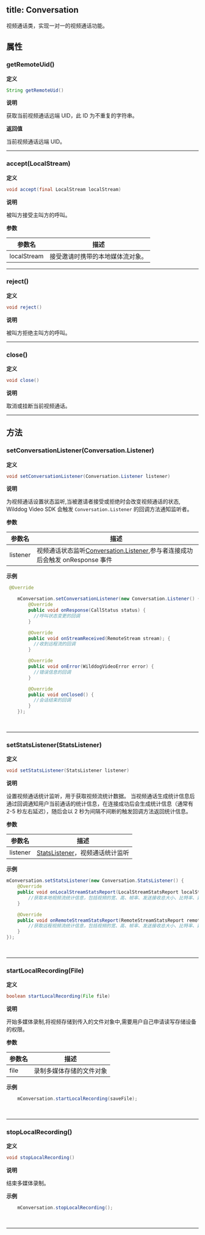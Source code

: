 title: Conversation
-------------------

视频通话类，实现一对一的视频通话功能。

## 属性

### getRemoteUid()

**定义**   

```java
String getRemoteUid()
```

**说明**

获取当前视频通话远端 UID，此 ID 为不重复的字符串。


**返回值**

当前视频通话远端 UID。

---

### accept(LocalStream)

**定义**   

```java
void accept(final LocalStream localStream)
```

**说明**

被叫方接受主叫方的呼叫。

**参数**

| 参数名 | 描述 |
|---|---|
|localStream|接受邀请时携带的本地媒体流对象。|

---

### reject()

**定义**   

```java
void reject()
```

**说明**

被叫方拒绝主叫方的呼叫。


---

### close()

**定义**   

```java
void close() 
```

**说明**

取消或挂断当前视频通话。


---

## 方法

### setConversationListener(Conversation.Listener)

**定义**   

```java
void setConversationListener(Conversation.Listener listener)
```

**说明**

为视频通话设置状态监听,当被邀请者接受或拒绝时会改变视频通话的状态, Wilddog Video SDK 会触发 `Conversation.Listener` 的回调方法通知监听者。

**参数**

| 参数名 | 描述 |
|---|---|
|listener|视频通话状态监听[Conversation.Listener](/conversation/Android/api/conversation-listener.html),参与者连接成功后会触发 onResponse 事件|


**示例**

```java
 @Override

    mConversation.setConversationListener(new Conversation.Listener() {
        @Override
        public void onResponse(CallStatus status) {
          //呼叫状态变更的回调                 
        }

        @Override
        public void onStreamReceived(RemoteStream stream); {
          //收到远程流的回调
        }

        @Override
        public void onError(WilddogVideoError error) {
          //错误信息的回调
        }

        @Override
        public void onClosed() {
          //会话结束的回调
        }
    });
```

</br>

---
### setStatsListener(StatsListener)

**定义**   

```java
void setStatsListener(StatsListener listener)
```

**说明**

设置视频通话统计监听，用于获取视频流统计数据。
当视频通话生成统计信息后通过回调通知用户当前通话的统计信息，在连接成功后会生成统计信息（通常有 2-5 秒左右延迟），随后会以 2 秒为间隔不间断的触发回调方法返回统计信息。

**参数**

| 参数名 | 描述 |
|---|---|
|listener|[StatsListener](/conversation/Android/api/stats-listener.html)，视频通话统计监听|


**示例**

```java
mConversation.setStatsListener(new Conversation.StatsListener() {
    @Override
    public void onLocalStreamStatsReport(LocalStreamStatsReport localStreamStatsReport) {
        //获取本地视频流统计信息，包括视频的宽、高、帧率、发送接收总大小、比特率、延迟等
    }

    @Override
    public void onRemoteStreamStatsReport(RemoteStreamStatsReport remoteStreamStatsReport) {
        //获取远程视频流统计信息，包括视频的宽、高、帧率、发送接收总大小、比特率、延迟等
    }
});
```

</br>

---

### startLocalRecording(File)

**定义**   

```java
boolean startLocalRecording(File file)
```

**说明**

开始多媒体录制,将视频存储到传入的文件对象中,需要用户自己申请读写存储设备的权限。

**参数**

| 参数名 | 描述 |
|---|---|
|file|录制多媒体存储的文件对象|


**示例**

```java
	mConversation.startLocalRecording(saveFile);
```

</br>

---

### stopLocalRecording()

**定义**   

```java
void stopLocalRecording()
```

**说明**

结束多媒体录制。

**示例**

```java
	mConversation.stopLocalRecording();
```

</br>

---
